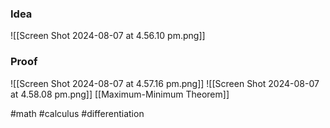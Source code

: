 ### Idea
![[Screen Shot 2024-08-07 at 4.56.10 pm.png]]
### Proof
![[Screen Shot 2024-08-07 at 4.57.16 pm.png]]
![[Screen Shot 2024-08-07 at 4.58.08 pm.png]]
[[Maximum-Minimum Theorem]]


#math #calculus #differentiation 




